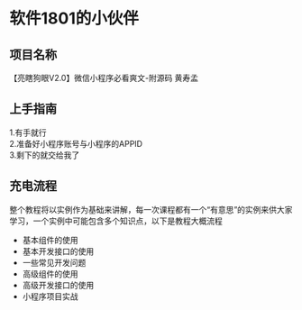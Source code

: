 # 软件1801的小伙伴
## 项目名称
  【亮瞎狗眼V2.0】微信小程序必看爽文-附源码
  黄寿孟
## 上手指南
  1.有手就行  
  2.准备好小程序账号与小程序的APPID  
  3.剩下的就交给我了
## 充电流程  

  整个教程将以实例作为基础来讲解，每一次课程都有一个“有意思”的实例来供大家学习，一个实例中可能包含多个知识点，以下是教程大概流程  
  
  * 基本组件的使用
  * 基本开发接口的使用
  * 一些常见开发问题
  * 高级组件的使用
  * 高级开发接口的使用
  * 小程序项目实战

 

